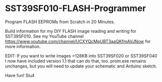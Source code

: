 # SST39SF010-FLASH-Programmer
Program FLASH EEPROMs from Scratch in 20 Minutes.

Build information for my DIY FLASH image reading and writing for SST39SF010. See my YouTube channel https://www.youtube.com/channel/UCXYQcMpUBT3aaQKfmAVJNow for more information.

EDIT: If you want to write images >128KB into SST39SF020 or SST39SF040 I now have included version 1.1 that can do that, too. prom.exe remains unchanges, but you will need to update your schematic and Arduino sketch.

Have fun! Slu4
